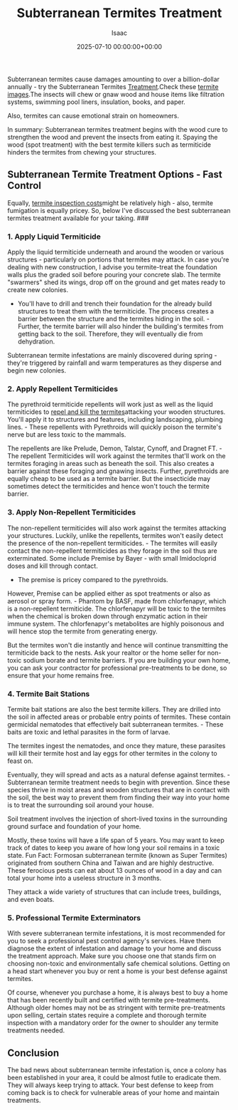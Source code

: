 ﻿---
title: Subterranean Termites Treatment
description: Subterranean termites cause damages amounting to over a billion-dollar annually - try the Subterranean Termites Treatment.
slug: /subterranean-termites-treatment/
date: 2025-07-10 00:00:00+00:00
lastmod: 2025-07-10 00:00:00+03:00
author: Isaac
categories:

- Guide

- Termites
tags:

- guide

- termite

- treatment
layout: post
---

Subterranean termites cause damages amounting to over a billion-dollar annually - try the Subterranean Termites [Treatment](https://pestpolicy.com/soil-treatment-for-termites/).Check these [termite images](https://pestpolicy.com/what-does-a-termite-look-like/).The insects will chew or gnaw wood and house items like filtration systems, swimming pool liners, insulation, books, and paper.

Also, termites can cause emotional strain on homeowners.

In summary: Subterranean termites treatment begins with the wood cure to strengthen the wood and prevent the insects from eating it. Spaying the wood (spot treatment) with the best termite killers such as termiticide hinders the termites from chewing your structures.

##  Subterranean Termite Treatment Options - Fast Control

Equally, [termite inspection costs](https://pestpolicy.com/termite-inspection-cost/)might be relatively high - also, termite fumigation is equally pricey. So, below I've discussed the best subterranean termites treatment available for your taking. ###

###  1. Apply Liquid Termiticide

Apply the liquid termiticide underneath and around the wooden or various structures - particularly on portions that termites may attack. In case you're dealing with new construction, I advise you termite-treat the foundation walls plus the graded soil before pouring your concrete slab. The termite "swarmers" shed its wings, drop off on the ground and get mates ready to create new colonies.

- You'll have to drill and trench their foundation for the already build structures to treat them with the termiticide. The process creates a barrier between the structure and the termites hiding in the soil. - Further, the termite barrier will also hinder the building's termites from getting back to the soil. Therefore, they will eventually die from dehydration.

Subterranean termite infestations are mainly discovered during spring - they're triggered by rainfall and warm temperatures as they disperse and begin new colonies.

###  2. Apply Repellent Termiticides

The pyrethroid termiticide repellents will work just as well as the liquid termiticides to [repel and kill the termites](https://entomology.ca.uky.edu/ef604)attacking your wooden structures. You'll apply it to structures and features, including landscaping, plumbing lines. - These repellents with Pyrethroids will quickly poison the termite's nerve but are less toxic to the mammals.

The repellents are like Prelude, Demon, Talstar, Cynoff, and Dragnet FT. - The repellent Termiticides will work against the termites that'll work on the termites foraging in areas such as beneath the soil. This also creates a barrier against these foraging and gnawing insects. Further, pyrethroids are equally cheap to be used as a termite barrier. But the insecticide may sometimes detect the termiticides and hence won't touch the termite barrier.

###  3. Apply Non-Repellent Termiticides

The non-repellent termiticides will also work against the termites attacking your structures. Luckily, unlike the repellents, termites won't easily detect the presence of the non-repellent termiticides. - The termites will easily contact the non-repellent termiticides as they forage in the soil thus are exterminated. Some include Premise by Bayer - with small Imidocloprid doses and kill through contact.

- The premise is pricey compared to the pyrethroids.

However, Premise can be applied either as spot treatments or also as aerosol or spray form. - Phantom by BASF, made from chlorfenapyr, which is a non-repellent termiticide. The chlorfenapyr will be toxic to the termites when the chemical is broken down through enzymatic action in their immune system. The chlorfenapyr's metabolites are highly poisonous and will hence stop the termite from generating energy.

But the termites won't die instantly and hence will continue transmitting the termiticide back to the nests. Ask your realtor or the home seller for non-toxic sodium borate and termite barriers. If you are building your own home, you can ask your contractor for professional pre-treatments to be done, so ensure that your home remains free.

###  4. Termite Bait Stations

Termite bait stations are also the best termite killers. They are drilled into the soil in affected areas or probable entry points of termites. These contain germicidal nematodes that effectively bait subterranean termites. - These baits are toxic and lethal parasites in the form of larvae.

The termites ingest the nematodes, and once they mature, these parasites will kill their termite host and lay eggs for other termites in the colony to feast on.

Eventually, they will spread and acts as a natural defense against termites. - Subterranean termite treatment needs to begin with prevention. Since these species thrive in moist areas and wooden structures that are in contact with the soil, the best way to prevent them from finding their way into your home is to treat the surrounding soil around your house.

Soil treatment involves the injection of short-lived toxins in the surrounding ground surface and foundation of your home.

Mostly, these toxins will have a life span of 5 years. You may want to keep track of dates to keep you aware of how long your soil remains in a toxic state. Fun Fact: Formosan subterranean termite (known as Super Termites) originated from southern China and Taiwan and are highly destructive. These ferocious pests can eat about 13 ounces of wood in a day and can total your home into a useless structure in 3 months.

They attack a wide variety of structures that can include trees, buildings, and even boats.

###  5. Professional Termite Exterminators

With severe subterranean termite infestations, it is most recommended for you to seek a professional pest control agency's services. Have them diagnose the extent of infestation and damage to your home and discuss the treatment approach. Make sure you choose one that stands firm on choosing non-toxic and environmentally safe chemical solutions. Getting on a head start whenever you buy or rent a home is your best defense against termites.

Of course, whenever you purchase a home, it is always best to buy a home that has been recently built and certified with termite pre-treatments. Although older homes may not be as stringent with termite pre-treatments upon selling, certain states require a complete and thorough termite inspection with a mandatory order for the owner to shoulder any termite treatments needed.

##  Conclusion

The bad news about subterranean termite infestation is, once a colony has been established in your area, it could be almost futile to eradicate them. They will always keep trying to attack. Your best defense to keep from coming back is to check for vulnerable areas of your home and maintain treatments.

